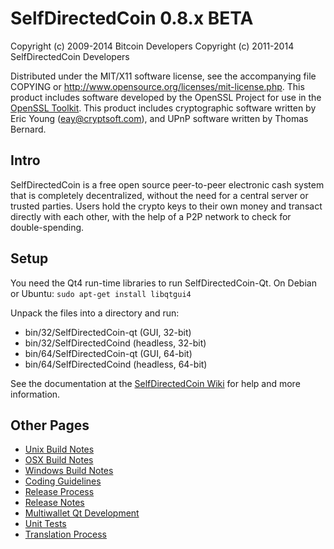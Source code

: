 SelfDirectedCoin 0.8.x BETA
====================

Copyright (c) 2009-2014 Bitcoin Developers
Copyright (c) 2011-2014 SelfDirectedCoin Developers

Distributed under the MIT/X11 software license, see the accompanying
file COPYING or http://www.opensource.org/licenses/mit-license.php.
This product includes software developed by the OpenSSL Project for use in the [OpenSSL Toolkit](http://www.openssl.org/). This product includes
cryptographic software written by Eric Young ([eay@cryptsoft.com](mailto:eay@cryptsoft.com)), and UPnP software written by Thomas Bernard.


Intro
---------------------
SelfDirectedCoin is a free open source peer-to-peer electronic cash system that is
completely decentralized, without the need for a central server or trusted
parties.  Users hold the crypto keys to their own money and transact directly
with each other, with the help of a P2P network to check for double-spending.


Setup
---------------------
You need the Qt4 run-time libraries to run SelfDirectedCoin-Qt. On Debian or Ubuntu:
	`sudo apt-get install libqtgui4`

Unpack the files into a directory and run:

- bin/32/SelfDirectedCoin-qt (GUI, 32-bit)
- bin/32/SelfDirectedCoind (headless, 32-bit)
- bin/64/SelfDirectedCoin-qt (GUI, 64-bit)
- bin/64/SelfDirectedCoind (headless, 64-bit)

See the documentation at the [SelfDirectedCoin Wiki](http://SelfDirectedCoin.info)
for help and more information.


Other Pages
---------------------
- [Unix Build Notes](build-unix.md)
- [OSX Build Notes](build-osx.md)
- [Windows Build Notes](build-msw.md)
- [Coding Guidelines](coding.md)
- [Release Process](release-process.md)
- [Release Notes](release-notes.md)
- [Multiwallet Qt Development](multiwallet-qt.md)
- [Unit Tests](unit-tests.md)
- [Translation Process](translation_process.md)
